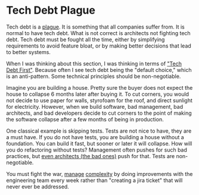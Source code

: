 # Tech Debt Plague

Tech debt is a [plague](https://diego-pacheco.blogspot.com/2020/01/breaking-debt-cycle.html). It is something that all companies suffer from. It is normal to have tech debt. What is not correct is architects not fighting tech debt. Tech debt must be fought all the time, either by simplifying requirements to avoid feature bloat, or by making better decisions that lead to better systems.

When I was thinking about this section, I was thinking in terms of ["Tech Debt First"](https://diego-pacheco.blogspot.com/2024/04/tech-debt-first.html). Because often I see tech debt being the "default choice," which is an anti-pattern. Some technical principles should be non-negotiable.

Imagine you are building a house. Pretty sure the buyer does not expect the house to collapse 6 months later after buying it. To cut corners, you would not decide to use paper for walls, styrofoam for the roof, and direct sunlight for electricity. However, when we build software, bad management, bad architects, and bad developers decide to cut corners to the point of making the software collapse after a few months of being in production.

One classical example is skipping tests. Tests are not nice to have, they are a must have. If you do not have tests, you are building a house without a foundation. You can build it fast, but sooner or later it will collapse. How will you do refactoring without tests? Management often pushes for such bad practices, but [even architects (the bad ones)](https://diego-pacheco.blogspot.com/2020/06/dont-outsmart-hard-chooses-why.html) push for that. Tests are non-negotiable.

You must fight the war, [manage](https://diego-pacheco.blogspot.com/2025/01/quality-needs-to-be-managed.html) [complexity](https://diego-pacheco.blogspot.com/2021/06/thoughts-on-internal-complexity.html) by doing improvements with the engineering team every week rather than "creating a jira ticket" that will never ever be addressed.